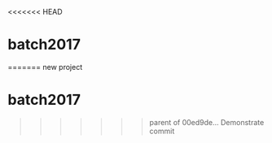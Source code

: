 <<<<<<< HEAD
# batch2017
=======
new project
# batch2017
>>>>>>> parent of 00ed9de... Demonstrate commit
